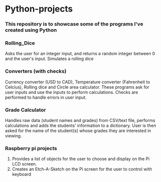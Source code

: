 # Python-projects

### This repository is to showcase some of the programs I've created using Python

### Rolling_Dice 
Asks the user for an integer input, and returns a random integer between 0 and the user's input. Simulates a rolling dice

### Converters (with checks)
Currency converter (USD to CAD), Temperature converter (Fahrenheit to Celcius), Rolling dice and Circle area calculator.
These programs ask for user inputs and use the inputs to perform calculations. Checks are performed to handle errors in user input.

### Grade Calculator
Handles raw data (student names and grades) from CSV/text file, performs calculations and adds the students' information to a dictionary.
User is then asked for the name of the student(s) whose grades they are interested in viewing.

### Raspberry pi projects
1. Provides a list of objects for the user to choose and display on the Pi LCD screen.
2. Creates an Etch-A-Sketch on the Pi screen for the user to control with keyboard





